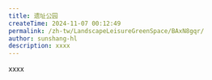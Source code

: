 ```yaml
---
title: 遗址公园
createTime: 2024-11-07 00:12:49
permalink: /zh-tw/LandscapeLeisureGreenSpace/BAxN8gqr/
author: sunshang-hl
description: xxxx
---
```


xxxx